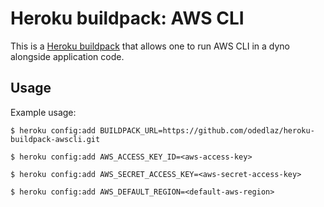 Heroku buildpack: AWS CLI
=========================

This is a [Heroku buildpack](http://devcenter.heroku.com/articles/buildpacks) that
allows one to run AWS CLI in a dyno alongside application code.

Usage
-----

Example usage:

    $ heroku config:add BUILDPACK_URL=https://github.com/odedlaz/heroku-buildpack-awscli.git

    $ heroku config:add AWS_ACCESS_KEY_ID=<aws-access-key>

    $ heroku config:add AWS_SECRET_ACCESS_KEY=<aws-secret-access-key>

    $ heroku config:add AWS_DEFAULT_REGION=<default-aws-region>

